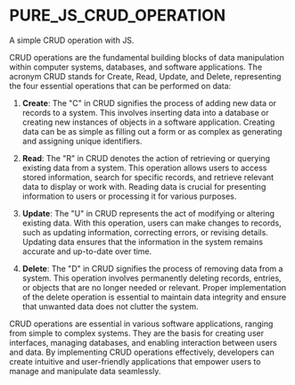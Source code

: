 # PURE_JS_CRUD_OPERATION
A simple CRUD operation with JS.

CRUD operations are the fundamental building blocks of data manipulation within computer systems, databases, and software applications. The acronym CRUD stands for Create, Read, Update, and Delete, representing the four essential operations that can be performed on data:

1. **Create**: The "C" in CRUD signifies the process of adding new data or records to a system. This involves inserting data into a database or creating new instances of objects in a software application. Creating data can be as simple as filling out a form or as complex as generating and assigning unique identifiers.

2. **Read**: The "R" in CRUD denotes the action of retrieving or querying existing data from a system. This operation allows users to access stored information, search for specific records, and retrieve relevant data to display or work with. Reading data is crucial for presenting information to users or processing it for various purposes.

3. **Update**: The "U" in CRUD represents the act of modifying or altering existing data. With this operation, users can make changes to records, such as updating information, correcting errors, or revising details. Updating data ensures that the information in the system remains accurate and up-to-date over time.

4. **Delete**: The "D" in CRUD signifies the process of removing data from a system. This operation involves permanently deleting records, entries, or objects that are no longer needed or relevant. Proper implementation of the delete operation is essential to maintain data integrity and ensure that unwanted data does not clutter the system.

CRUD operations are essential in various software applications, ranging from simple to complex systems. They are the basis for creating user interfaces, managing databases, and enabling interaction between users and data. By implementing CRUD operations effectively, developers can create intuitive and user-friendly applications that empower users to manage and manipulate data seamlessly.
